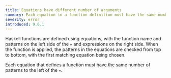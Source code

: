 ```yaml
---
title: Equations have different number of arguments
summary: Each equation in a function definition must have the same number of arguments.
severity: error
introduced: 9.6.1
---
```


Haskell functions are defined using equations, with the function name and patterns on the left side of the `=` and expressions on the right side. When the function is applied, the patterns in the equations are checked from top to bottom, with the first matching equation being chosen.

Each equation that defines a function must have the same number of patterns to the left of the `=`.


